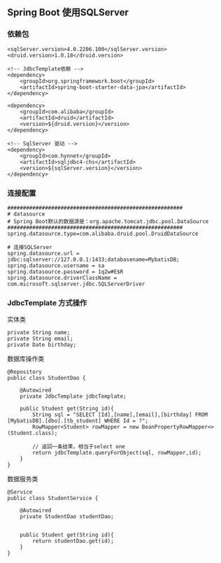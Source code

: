 ## Spring Boot 使用SQLServer

### 依赖包

	<sqlServer.version>4.0.2206.100</sqlServer.version>
	<druid.version>1.0.18</druid.version>
	
	<!-- JdbcTemplate依赖 -->
	<dependency>
		<groupId>org.springframework.boot</groupId>
		<artifactId>spring-boot-starter-data-jpa</artifactId>
	</dependency>

	<dependency>
		<groupId>com.alibaba</groupId>
		<artifactId>druid</artifactId>
		<version>${druid.version}</version>
	</dependency>

	<!-- SqlServer 驱动 -->
	<dependency>
		<groupId>com.hynnet</groupId>
		<artifactId>sqljdbc4-chs</artifactId>
		<version>${sqlServer.version}</version>
	</dependency>

### 连接配置

	########################################################
	# datasource
	# Spring Boot默认的数据源是：org.apache.tomcat.jdbc.pool.DataSource
	########################################################
	spring.datasource.type=com.alibaba.druid.pool.DruidDataSource
	
	# 连接SQLServer
	spring.datasource.url = jdbc:sqlserver://127.0.0.1:1433;databasename=MybatisDB;
	spring.datasource.username = sa
	spring.datasource.password = 1q2w#E$R
	spring.datasource.driverClassName = com.microsoft.sqlserver.jdbc.SQLServerDriver

###  JdbcTemplate 方式操作

实体类

	private String name;
	private String email;
	private Date birthday;

数据库操作类

	@Repository
	public class StudentDao {
	
		@Autowired
		private JdbcTemplate jdbcTemplate;
	
		public Student get(String id){
			String sql = "SELECT [Id],[name],[email],[birthday] FROM [MybatisDB].[dbo].[tb_student] WHERE Id = ?";
			RowMapper<Student> rowMapper = new BeanPropertyRowMapper<>(Student.class);
			
			// 返回一条结果，相当于select one
			return jdbcTemplate.queryForObject(sql, rowMapper,id);
		}
	}

数据服务类

	@Service
	public class StudentService {

		@Autowired
		private StudentDao studentDao;
		
		
		public Student get(String id){
			return studentDao.get(id);
		}
	}




